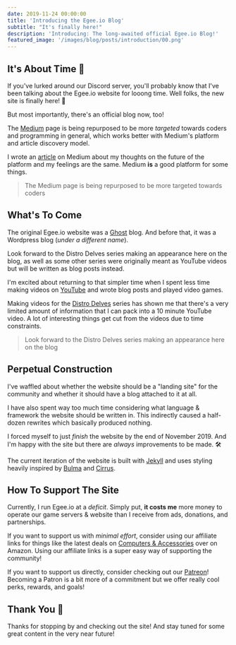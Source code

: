 ```yaml
---
date: 2019-11-24 00:00:00
title: 'Introducing the Egee.io Blog'
subtitle: "It's finally here!"
description: 'Introducing: The long-awaited official Egee.io Blog!'
featured_image: '/images/blog/posts/introduction/00.png'
---
```


## It's About Time 🎉

If you've lurked around our Discord server, you'll probably know that I've been talking about the Egee.io website for looong time. Well folks, the new site is finally here! 🥳

But most importantly, there's an official blog now, too!

The [Medium](https://medium.com/@egee_irl/) page is being repurposed to be more _targeted_ towards coders and programming in general, which works better with Medium's platform and article discovery model.

I wrote an [article](https://medium.com/@egee_irl/thoughts-on-the-future-of-medium-57c81d8bd218) on Medium about my thoughts on the future of the platform and my feelings are the same. Medium **is** a good platform for some things.

> The Medium page is being repurposed to be more targeted towards coders

## What's To Come

The original Egee.io website was a [Ghost](https://ghost.org/) blog. And before that, it was a Wordpress blog (*under a different name*).

Look forward to the Distro Delves series making an appearance here on the blog, as well as some other series were originally meant as YouTube videos but will be written as blog posts instead.

I'm excited about returning to that simpler time when I spent less time making videos on [YouTube](https://www.youtube.com/c/Egeeirl) and wrote blog posts and played video games.

Making videos for the [Distro Delves](https://www.youtube.com/playlist?list=PLTGHiAlif1EhnNQozcSwu2ZSt7oDWaX0J) series has shown me that there's a very limited amount of information that I can pack into a 10 minute YouTube video. A lot of interesting things get cut from the videos due to time constraints.

> Look forward to the Distro Delves series making an appearance here on the blog

## Perpetual Construction

I've waffled about whether the website should be a "landing site" for the community and whether it should have a blog attached to it at all.

I have also spent way too much time considering what language & framework the website should be written in. This indirectly caused a half-dozen rewrites which basically produced nothing.

I forced myself to just _finish_ the website by the end of November 2019. And I'm happy with the site but there are *always* improvements to be made. 🛠️

The current iteration of the website is built with [Jekyll](https://jekyllrb.com/) and uses styling heavily inspired by [Bulma](https://bulma.io/) and [Cirrus](https://spiderpig86.github.io/Cirrus/).

## How To Support The Site

Currently, I run Egee.io at a *deficit*. Simply put, **it costs me** more money to operate our game servers & website than I receive from ads, donations, and partnerships.

If you want to support us with *minimal effort*, consider using our affiliate links for things like the latest deals on [Computers & Accessories](https://amzn.to/2saJBAu) over on Amazon. Using our affiliate links is a super easy way of supporting the community!

If you want to support us directly, consider checking out our [Patreon](https://www.patreon.com/egeeirl)! Becoming a Patron is a bit more of a commitment but we offer really cool perks, rewards, and goals!

## Thank You 🚀

Thanks for stopping by and checking out the site! And stay tuned for some great content in the very near future!
